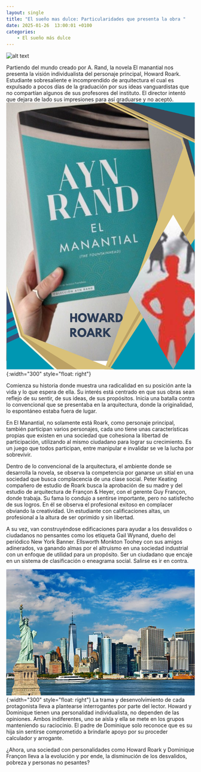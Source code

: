 ```yaml
---
layout: single
title: "El sueño mas dulce: Particularidades que presenta la obra "
date: 2025-01-26  13:00:01 +0100
categories: 
    - El sueño más dulce
---
```

![alt text](</assets/img/Reseña de manantial.png>)



   
Partiendo del mundo creado por A. Rand, la novela El manantial nos presenta la visión individualista del personaje principal, Howard Roark. Estudiante sobresaliente e incomprendido de arquitectura el cual es expulsado a pocos días de la graduación por sus ideas vanguardistas que no compartían algunos de sus profesores del instituto. El director intentó que dejara de lado sus impresiones para así graduarse y no aceptó.![alt text](</assets/img/manantial novela.png>){:width="300" style="float: right"}


Comienza su historia donde muestra una radicalidad en su posición ante la vida y lo que espera de ella. Su interés está centrado en que sus obras sean reflejo de su sentir, de sus ideas, de sus propósitos. Inicia una batalla contra lo convencional que se presentaba en la arquitectura, donde la originalidad, lo espontáneo estaba fuera de lugar. 


En El Manantial, no solamente está Roark, como personaje principal, también participan varios personajes, cada uno tiene unas características propias que existen en una sociedad que cohesiona la libertad de participación, utilizando al mismo ciudadano para lograr su crecimiento. Es un juego que todos participan, entre manipular e invalidar se ve la lucha por sobrevivir. 


Dentro de lo convencional de la arquitectura, el ambiente donde se desarrolla la novela, se observa   la competencia por ganarse un sitial en una sociedad que busca complacencia de una clase social. Peter Keating compañero de estudio de Roark busca la aprobación de su madre y del estudio de arquitectura de Françon & Heyer, con el gerente Guy Françon, donde trabaja. Su fama lo condujo a sentirse importante, pero no satisfecho de sus logros. En él se observa el profesional exitoso en complacer obviando la creatividad. Un estudiante con calificaciones altas, un profesional a la altura de ser oprimido y sin libertad. 


A su vez,  van construyéndose edificaciones para ayudar a los desvalidos o ciudadanos no pensantes como los etiqueta Gail Wynand, dueño del periódico New York Banner.   Ellsworth Monkton Toohey con sus amigos adinerados, va ganando almas por el altruismo  en una sociedad industrial con un enfoque de utilidad para un propósito. Ser un ciudadano que encaje en un sistema de clasificación o eneagrama social. Salirse es ir en contra.   

![alt text](</assets/img/nueva york resumen.jpg>){:width="300" style="float: right"}
La trama y desenvolvimiento de cada protagonista lleva a plantearse interrogantes por parte del lector. Howard y Dominique tienen una personalidad individualista, no dependen de las opiniones. Ambos indiferentes, uno se aísla y ella se mete en los grupos manteniendo su raciocinio. El padre de Dominique solo reconoce que es su hija sin sentirse comprometido a brindarle apoyo por su proceder calculador y arrogante. 


¿Ahora, una sociedad con personalidades como Howard Roark y Dominique Françon  lleva a la evolución y por ende, la disminución de los desvalidos, pobreza y personas no pesantes? 




